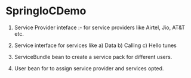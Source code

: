 # SpringIoCDemo
1) Service Provider inteface :- for service providers like Airtel, Jio, AT&T etc.

2) Service interface for services like
  a) Data 
  b) Calling
  c) Hello tunes
 
3) ServiceBundle bean to create a service pack for different users.

4) User bean for to assign service provider and services opted.
